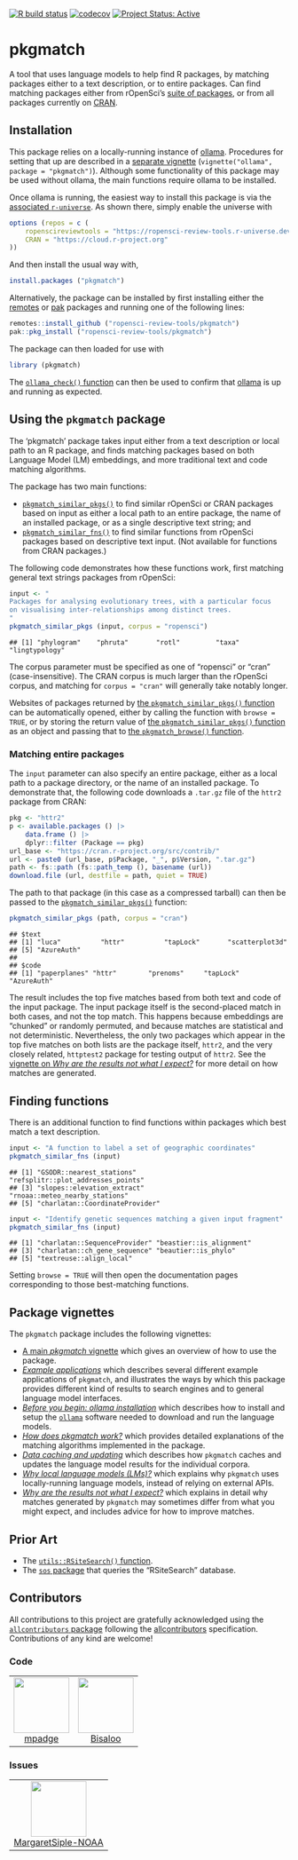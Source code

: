 <!-- badges: start -->

[![R build
status](https://github.com/ropensci-review-tools/pkgmatch/workflows/R-CMD-check/badge.svg)](https://github.com/ropensci-review-tools/pkgmatch/actions?query=workflow%3AR-CMD-check)
[![codecov](https://codecov.io/gh/ropensci-review-tools/pkgmatch/branch/main/graph/badge.svg)](https://app.codecov.io/gh/ropensci-review-tools/pkgmatch)
[![Project Status:
Active](https://www.repostatus.org/badges/latest/active.svg)](https://www.repostatus.org/#active)
<!-- badges: end -->

# pkgmatch

A tool that uses language models to help find R packages, by matching
packages either to a text description, or to entire packages. Can find
matching packages either from rOpenSci’s [suite of
packages](https://ropensci.org/packages), or from all packages currently
on [CRAN](https://cran.r-project.org).

## Installation

This package relies on a locally-running instance of
[ollama](https://ollama.com). Procedures for setting that up are
described in a [separate
vignette](https://docs.ropensci.org/pkgmatch/articles/B_ollama.html)
(`vignette("ollama", package = "pkgmatch")`). Although some
functionality of this package may be used without ollama, the main
functions require ollama to be installed.

Once ollama is running, the easiest way to install this package is via
the [associated
`r-universe`](https://ropensci-review-tools.r-universe.dev/).
As shown there, simply enable the universe with

``` r
options (repos = c (
    ropenscireviewtools = "https://ropensci-review-tools.r-universe.dev",
    CRAN = "https://cloud.r-project.org"
))
```

And then install the usual way with,

``` r
install.packages ("pkgmatch")
```

Alternatively, the package can be installed by first installing either
the [remotes](https://remotes.r-lib.org) or
[pak](https://pak.r-lib.org/) packages and running one of the following
lines:

``` r
remotes::install_github ("ropensci-review-tools/pkgmatch")
pak::pkg_install ("ropensci-review-tools/pkgmatch")
```

The package can then loaded for use with

``` r
library (pkgmatch)
```

The [`ollama_check()`
function](https://docs.ropensci.org/pkgmatch/reference/ollama_check.html)
can then be used to confirm that [ollama](https://ollama.com) is up and
running as expected.

## Using the `pkgmatch` package

The ‘pkgmatch’ package takes input either from a text description or
local path to an R package, and finds matching packages based on both
Language Model (LM) embeddings, and more traditional text and code
matching algorithms.

The package has two main functions:

- [`pkgmatch_similar_pkgs()`](https://docs.ropensci.org/pkgmatch/reference/pkgmatch_similar_pkgs.html)
  to find similar rOpenSci or CRAN packages based on input as either a
  local path to an entire package, the name of an installed package, or
  as a single descriptive text string; and
- [`pkgmatch_similar_fns()`](https://docs.ropensci.org/pkgmatch/reference/pkgmatch_similar_fns.html)
  to find similar functions from rOpenSci packages based on descriptive
  text input. (Not available for functions from CRAN packages.)

The following code demonstrates how these functions work, first matching
general text strings packages from rOpenSci:

``` r
input <- "
Packages for analysing evolutionary trees, with a particular focus
on visualising inter-relationships among distinct trees.
"
pkgmatch_similar_pkgs (input, corpus = "ropensci")
```

    ## [1] "phylogram"    "phruta"       "rotl"         "taxa"         "lingtypology"

The corpus parameter must be specified as one of “ropensci” or “cran”
(case-insensitive). The CRAN corpus is much larger than the rOpenSci
corpus, and matching for `corpus = "cran"` will generally take notably
longer.

Websites of packages returned by [the `pkgmatch_similar_pkgs()`
function](https://docs.ropensci.org/pkgmatch/reference/pkgmatch_similar_pkgs.html)
can be automatically opened, either by calling the function with
`browse = TRUE`, or by storing the return value of [the
`pkgmatch_similar_pkgs()`
function](https://docs.ropensci.org/pkgmatch/reference/pkgmatch_similar_pkgs.html)
as an object and passing that to [the `pkgmatch_browse()`
function](https://docs.ropensci.org/pkgmatch/reference/pkgmatch_browse.html).

### Matching entire packages

The `input` parameter can also specify an entire package, either as a
local path to a package directory, or the name of an installed package.
To demonstrate that, the following code downloads a `.tar.gz` file of
the `httr2` package from CRAN:

``` r
pkg <- "httr2"
p <- available.packages () |>
    data.frame () |>
    dplyr::filter (Package == pkg)
url_base <- "https://cran.r-project.org/src/contrib/"
url <- paste0 (url_base, p$Package, "_", p$Version, ".tar.gz")
path <- fs::path (fs::path_temp (), basename (url))
download.file (url, destfile = path, quiet = TRUE)
```

The path to that package (in this case as a compressed tarball) can then
be passed to the
[`pkgmatch_similar_pkgs()`](https://docs.ropensci.org/pkgmatch/reference/pkgmatch_similar_pkgs.html)
function:

``` r
pkgmatch_similar_pkgs (path, corpus = "cran")
```

    ## $text
    ## [1] "luca"          "httr"          "tapLock"       "scatterplot3d"
    ## [5] "AzureAuth"    
    ## 
    ## $code
    ## [1] "paperplanes" "httr"        "prenoms"     "tapLock"     "AzureAuth"

The result includes the top five matches based from both text and code
of the input package. The input package itself is the second-placed
match in both cases, and not the top match. This happens because
embeddings are “chunked” or randomly permuted, and because matches are
statistical and not deterministic. Nevertheless, the only two packages
which appear in the top five matches on both lists are the package
itself, `httr2`, and the very closely related, `httptest2` package for
testing output of `httr2`. See the [vignette on *Why are the results not
what I
expect?*](https://docs.ropensci.org/pkgmatch/articles/F_why-are-the-results-not-what-i-expect.html)
for more detail on how matches are generated.

## Finding functions

There is an additional function to find functions within packages which
best match a text description.

``` r
input <- "A function to label a set of geographic coordinates"
pkgmatch_similar_fns (input)
```

    ## [1] "GSODR::nearest_stations"          "refsplitr::plot_addresses_points"
    ## [3] "slopes::elevation_extract"        "rnoaa::meteo_nearby_stations"    
    ## [5] "charlatan::CoordinateProvider"

``` r
input <- "Identify genetic sequences matching a given input fragment"
pkgmatch_similar_fns (input)
```

    ## [1] "charlatan::SequenceProvider" "beastier::is_alignment"     
    ## [3] "charlatan::ch_gene_sequence" "beautier::is_phylo"         
    ## [5] "textreuse::align_local"

Setting `browse = TRUE` will then open the documentation pages
corresponding to those best-matching functions.

## Package vignettes

The `pkgmatch` package includes the following vignettes:

- [A main *pkgmatch*
  vignette](https://docs.ropensci.org/pkgmatch/articles/pkgmatch.html)
  which gives an overview of how to use the package.
- [*Example
  applications*](https://docs.ropensci.org/pkgmatch/articles/A_extended-use-case.html)
  which describes several different example applications of `pkgmatch`,
  and illustrates the ways by which this package provides different kind
  of results to search engines and to general language model interfaces.
- [*Before you begin: ollama
  installation*](https://docs.ropensci.org/pkgmatch/articles/B_ollama.html)
  which describes how to install and setup the
  [`ollama`](https://ollama.com) software needed to download and run the
  language models.
- [*How does pkgmatch
  work?*](https://docs.ropensci.org/pkgmatch/articles/C_how-does-it-work.html)
  which provides detailed explanations of the matching algorithms
  implemented in the package.
- [*Data caching and
  updating*](https://docs.ropensci.org/pkgmatch/articles/D_data-caching-and-updating.html)
  which describes how `pkgmatch` caches and updates the language model
  results for the individual corpora.
- [*Why local language models
  (LMs)?*](https://docs.ropensci.org/pkgmatch/articles/E_why-local-lms.html)
  which explains why `pkgmatch` uses locally-running language models,
  instead of relying on external APIs.
- [*Why are the results not what I
  expect?*](https://docs.ropensci.org/pkgmatch/articles/F_why-are-the-results-not-what-i-expect.html)
  which explains in detail why matches generated by `pkgmatch` may
  sometimes differ from what you might expect, and includes advice for
  how to improve matches.

## Prior Art

- The [`utils::RSiteSearch()`
  function](https://stat.ethz.ch/R-manual/R-devel/library/utils/html/RSiteSearch.html).
- The [`sos` package](https://github.com/sbgraves237/sos) that queries
  the “RSiteSearch” database.

## Contributors

<!-- ALL-CONTRIBUTORS-LIST:START - Do not remove or modify this section -->
<!-- prettier-ignore-start -->
<!-- markdownlint-disable -->

All contributions to this project are gratefully acknowledged using the
[`allcontributors` package](https://github.com/ropensci/allcontributors)
following the [allcontributors](https://allcontributors.org)
specification. Contributions of any kind are welcome!

### Code

<table>
<tr>
<td align="center">
<a href="https://github.com/mpadge">
<img src="https://avatars.githubusercontent.com/u/6697851?v=4" width="100px;" alt=""/>
</a><br>
<a href="https://github.com/ropensci-review-tools/pkgmatch/commits?author=mpadge">mpadge</a>
</td>
<td align="center">
<a href="https://github.com/Bisaloo">
<img src="https://avatars.githubusercontent.com/u/10783929?v=4" width="100px;" alt=""/>
</a><br>
<a href="https://github.com/ropensci-review-tools/pkgmatch/commits?author=Bisaloo">Bisaloo</a>
</td>
</tr>
</table>

### Issues

<table>
<tr>
<td align="center">
<a href="https://github.com/MargaretSiple-NOAA">
<img src="https://avatars.githubusercontent.com/u/73858992?u=7ea549d423535a74d69a75ff6303af35496290fb&v=4" width="100px;" alt=""/>
</a><br>
<a href="https://github.com/ropensci-review-tools/pkgmatch/issues?q=is%3Aissue+author%3AMargaretSiple-NOAA">MargaretSiple-NOAA</a>
</td>
</tr>
</table>
<!-- markdownlint-enable -->
<!-- prettier-ignore-end -->
<!-- ALL-CONTRIBUTORS-LIST:END -->
